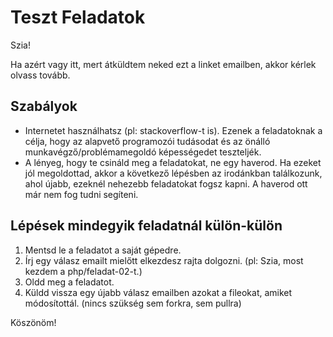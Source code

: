# Teszt Feladatok

Szia!

Ha azért vagy itt, mert átküldtem neked ezt a linket emailben, akkor kérlek olvass tovább.

## Szabályok

* Internetet használhatsz (pl: stackoverflow-t is). Ezenek a feladatoknak a célja, hogy az alapvető programozói tudásodat és az önálló munkavégző/problémamegoldó képességedet teszteljék.
* A lényeg, hogy te csináld meg a feladatokat, ne egy haverod. Ha ezeket jól megoldottad, akkor a következő lépésben az irodánkban találkozunk, ahol újabb, ezeknél nehezebb feladatokat fogsz kapni. A haverod ott már nem fog tudni segíteni.

## Lépések mindegyik feladatnál külön-külön

1. Mentsd le a feladatot a saját gépedre.
2. Írj egy válasz emailt mielőtt elkezdesz rajta dolgozni. (pl: Szia, most kezdem a php/feladat-02-t.)
2. Oldd meg a feladatot.
3. Küldd vissza egy újabb válasz emailben azokat a fileokat, amiket módosítottál. (nincs szükség sem forkra, sem pullra)

Köszönöm!
